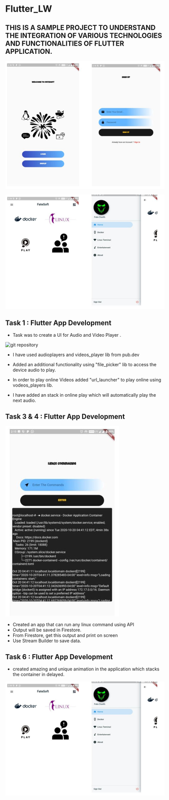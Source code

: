 # Flutter_LW

## THIS IS A SAMPLE PROJECT TO UNDERSTAND THE INTEGRATION OF VARIOUS TECHNOLOGIES AND FUNCTIONALITIES OF FLUTTER APPLICATION.


 ![git repository](./images/1.jpg)
 
 ![git repository](./images/2.jpg)

## Task 1 : Flutter App Development
 
 * Task was to create a UI for Audio and Video Player .
 
 
 ![git repository](./images/ent.jpg)
 
 * I have used audioplayers and videos_player lib from pub.dev
 
 * Added an additional functionality using "file_picker" lib to access the device audio to play.
 
 * In order to play online Videos added "url_launcher" to play online using vodeos_players lib.
 
 * I have added an stack in online play which will automatically play the next audio.
 
 
## Task 3 & 4 : Flutter App Development 
 
  ![git bash](./images/li.jpg)
  
* Created an app that can run any linux command using API
* Output will be saved in Firestore. 
* From Firestore, get this output and print on screen
* Use Stream Builder to save data.


## Task 6 : Flutter App Development
 
 * created amazing and unique animation in the application which stacks the container in delayed.
 
![webhooks](./images/ani.jpg)

